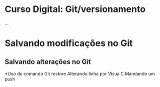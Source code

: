# Curso Digital: Git/versionamento

...

# Salvando modificações no Git

## Salvando alterações no Git
*Uso do comando Git restore
Alterando linha por VisualC
Mandando um push
